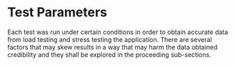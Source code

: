 # Test Parameters

Each test was run under certain conditions in order to obtain accurate data from load testing and stress testing the application. There are several factors that may skew results in a way that may harm the data obtained credibility and they shall be explored in the proceeding sub-sections.
